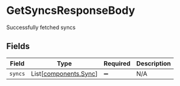 # GetSyncsResponseBody

Successfully fetched syncs


## Fields

| Field                                                    | Type                                                     | Required                                                 | Description                                              |
| -------------------------------------------------------- | -------------------------------------------------------- | -------------------------------------------------------- | -------------------------------------------------------- |
| `syncs`                                                  | List[[components.Sync](../../models/components/sync.md)] | :heavy_minus_sign:                                       | N/A                                                      |